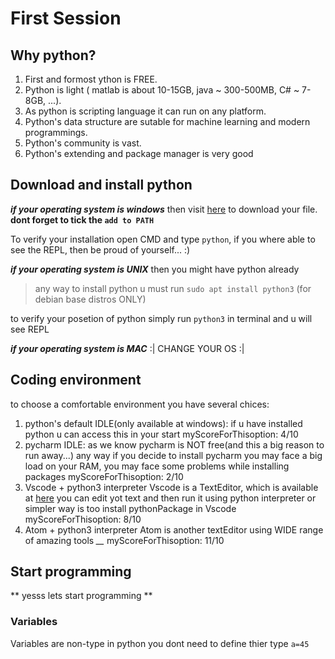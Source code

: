# First Session

## Why python?

1. First and formost ython is FREE.
2. Python is light ( matlab is about 10-15GB, java ~ 300-500MB, C# ~ 7-8GB, ...).
3. As python is scripting language it can run on any platform.
4. Python's data structure are sutable for machine learning and modern programmings.
5. Python's community is vast.
6. Python's extending and package manager is very good

## Download and install python

***if your operating system is windows*** then visit [here](python.org) to download your file.
**dont forget to tick the `add to PATH`**

To verify your installation open CMD and type `python`, if you where able to see the REPL, then be proud of yourself... :)

***if your operating system is UNIX*** then you might have python already 
> any way to install python u must run `sudo apt install python3` (for debian base distros ONLY)

to verify your posetion of python simply run `python3` in terminal and u will see REPL

***if your operating system is MAC*** 
:|
CHANGE YOUR OS :|

## Coding environment

to choose a comfortable environment you have several chices:
1. python's default IDLE(only available at windows):
  if u have installed python u can access this in your start 
  myScoreForThisoption: 4/10
2. pycharm IDLE: 
  as we know pycharm is NOT free(and this a big reason to run away...)
  any way if you decide to install pycharm you may face a big load on your RAM, you may face some problems while installing packages
  myScoreForThisoption: 2/10
3. Vscode + python3 interpreter
  Vscode is a TextEditor, which is available at [here](https://code.visualstudio.com/download)
  you can edit yot text and then run it using python interpreter
  or simpler way is too install pythonPackage in Vscode
  myScoreForThisoption: 8/10
4. Atom + python3 interpreter
  Atom is another textEditor using WIDE range of amazing tools *__*
  myScoreForThisoption: 11/10
  
## Start programming 

** yesss lets start programming **

### Variables
 Variables are non-type in python
 you dont need to define thier type
 `a=45` 

### 
